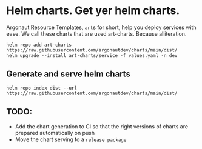 # Helm charts. Get yer helm charts.

Argonaut Resource Templates, `art`s for short, help you deploy services with ease.
We call these charts that are used art-charts. Because alliteration.

```
helm repo add art-charts https://raw.githubusercontent.com/argonautdev/charts/main/dist/
helm upgrade --install art-charts/service -f values.yaml -n dev
```

## Generate and serve helm charts

```
helm repo index dist --url https://raw.githubusercontent.com/argonautdev/charts/main/dist/
```

## TODO:

- Add the chart generation to CI so that the right versions of charts are prepared automatically on push
- Move the chart serving to a `release package`
